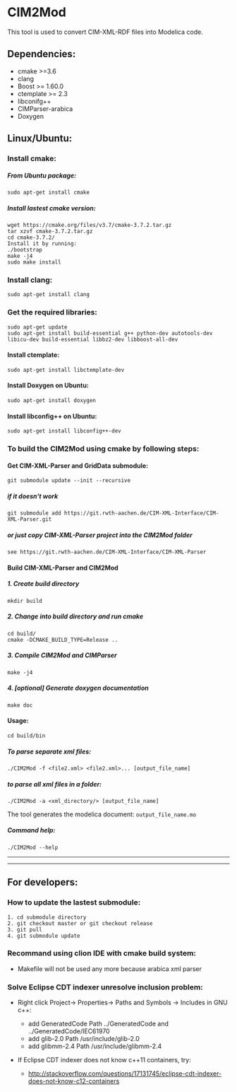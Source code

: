 # CIM2Mod

This tool is used to convert CIM-XML-RDF files into Modelica code.

## Dependencies:
* cmake >=3.6
* clang
* Boost >= 1.60.0
* ctemplate >= 2.3
* libconifg++
* CIMParser-arabica
* Doxygen

## Linux/Ubuntu:

### Install cmake:

##### From Ubuntu package:
    sudo apt-get install cmake 
    
##### Install lastest cmake version:
    wget https://cmake.org/files/v3.7/cmake-3.7.2.tar.gz
    tar xzvf cmake-3.7.2.tar.gz
    cd cmake-3.7.2/
    Install it by running:
    ./bootstrap
    make -j4
    sudo make install

### Install clang:

    sudo apt-get install clang
    
### Get the required libraries:

    sudo apt-get update
    sudo apt-get install build-essential g++ python-dev autotools-dev libicu-dev build-essential libbz2-dev libboost-all-dev

    
#### Install ctemplate:

    sudo apt-get install libctemplate-dev
    
#### Install Doxygen on Ubuntu:

	sudo apt-get install doxygen

#### Install libconfig++ on Ubuntu:

    sudo apt-get install libconfig++-dev


### To build the CIM2Mod using cmake by following steps:

#### Get CIM-XML-Parser and GridData submodule:

    git submodule update --init --recursive
    
##### if it doesn't work
    
    git submodule add https://git.rwth-aachen.de/CIM-XML-Interface/CIM-XML-Parser.git

#####  or just copy CIM-XML-Parser project into the CIM2Mod folder
    
    see https://git.rwth-aachen.de/CIM-XML-Interface/CIM-XML-Parser

#### Build CIM-XML-Parser and CIM2Mod

##### 1. Create build directory

    mkdir build

##### 2. Change into build directory and run cmake

    cd build/
    cmake -DCMAKE_BUILD_TYPE=Release ..

##### 3. Compile CIM2Mod and CIMParser

    make -j4

##### 4. [optional] Generate doxygen documentation

    make doc

#### Usage:

    cd build/bin

##### To parse separate xml files:

    ./CIM2Mod -f <file2.xml> <file2.xml>... [output_file_name] 

##### to parse all xml files in a folder:

    ./CIM2Mod -a <xml_directory/> [output_file_name]
    
  The tool generates the modelica document: `output_file_name.mo`
  
##### Command help:

    ./CIM2Mod --help

***

***
## For developers:

### How to update the lastest submodule:
    1. cd submodule directory
    2. git checkout master or git checkout release
    3. git pull
    4. git submodule update

### Recommand using clion IDE with cmake build system: 

* Makefile will not be used any more because arabica xml parser

### Solve Eclipse CDT indexer unresolve inclusion problem:

* Right click Project-> Properties-> Paths and Symbols -> Includes in GNU c++:

  * add GeneratedCode Path ../GeneratedCode and ../GeneratedCode/IEC61970
  * add glib-2.0 Path /usr/include/glib-2.0
  * add glibmm-2.4 Path /usr/include/glibmm-2.4

* If Eclipse CDT indexer does not know c++11 containers, try:
  * http://stackoverflow.com/questions/17131745/eclipse-cdt-indexer-does-not-know-c12-containers
